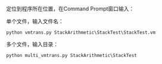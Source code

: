 定位到程序所在位置，在Command Prompt窗口输入：

单个文件，输入文件名：

`python vmtrans.py StackArithmetic\StackTest\StackTest.vm`

多个文件，输入目录：

`python multi_vmtrans.py StackArithmetic\StackTest`